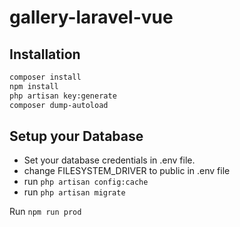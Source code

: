 # gallery-laravel-vue

## Installation
```sh
composer install
npm install
php artisan key:generate
composer dump-autoload
```

## Setup your Database
- Set your database credentials in .env file.
- change FILESYSTEM_DRIVER to public in .env file
- run ```php artisan config:cache ```
- run ```php artisan migrate ```

Run ```npm run prod ```
